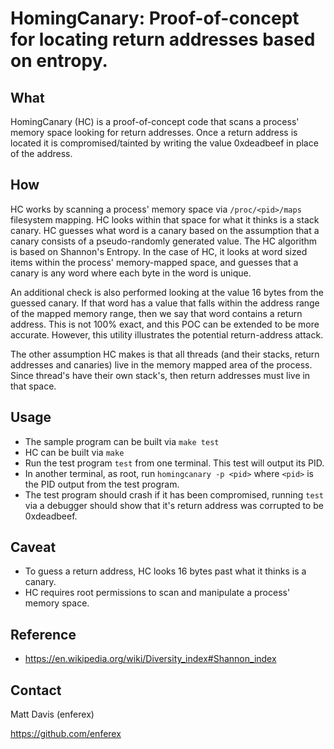 HomingCanary: Proof-of-concept for locating return addresses based on entropy.
==============================================================================

What
----
HomingCanary (HC) is a proof-of-concept code that scans a process' memory space
looking for return addresses.  Once a return address is located it is
compromised/tainted by writing the value 0xdeadbeef in place of the address.

How
---
HC works by scanning a process' memory space via `/proc/<pid>/maps` filesystem
mapping.  HC looks within that space for what it thinks is a stack canary.  HC
guesses what word is a canary based on the assumption that a canary consists of
a pseudo-randomly generated value. The HC algorithm is based on Shannon's
Entropy.  In the case of HC, it looks at word sized items within the process'
memory-mapped space, and guesses that a canary is any word where each byte in
the word is unique.

An additional check is also performed looking at the value 16 bytes from the
guessed canary.  If that word has a value that falls within the address range of
the mapped memory range, then we say that word contains a return address.  This
is not 100% exact, and this POC can be extended to be more accurate.  However,
this utility illustrates the potential return-address attack.

The other assumption HC makes is that all threads (and their stacks, return
addresses and canaries) live in the memory mapped area of the process.
Since thread's have their own stack's, then return addresses must live in that
space.

Usage
-----
* The sample program can be built via ```make test```
* HC can be built via ```make```
* Run the test program `test` from one terminal.  This
test will output its PID.
* In another terminal, as root, run ```homingcanary -p <pid>``` where `<pid>` is
the PID output from the test program.
* The test program should crash if it has been compromised, running `test` via a
debugger should show that it's return address was corrupted to be 0xdeadbeef.

Caveat
------
* To guess a return address, HC looks 16 bytes past what it thinks is a canary.
* HC requires root permissions to scan and manipulate a process' memory space.

Reference
---------
* https://en.wikipedia.org/wiki/Diversity_index#Shannon_index 

Contact
-------
Matt Davis (enferex)

https://github.com/enferex
